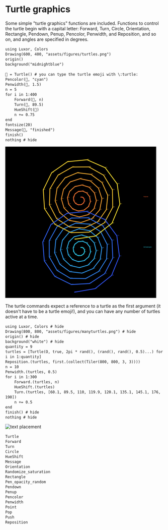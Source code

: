 # Turtle graphics

Some simple "turtle graphics" functions are included. Functions to control the turtle begin with a capital letter: Forward, Turn, Circle, Orientation, Rectangle, Pendown, Penup, Pencolor, Penwidth, and Reposition, and so on, and angles are specified in degrees.

```@example
using Luxor, Colors
Drawing(600, 400, "assets/figures/turtles.png")  
origin()  
background("midnightblue")  

🐢 = Turtle() # you can type the turtle emoji with \:turtle:
Pencolor(🐢, "cyan")
Penwidth(🐢, 1.5)
n = 5
for i in 1:400
    Forward(🐢, n)
    Turn(🐢, 89.5)
    HueShift(🐢)
    n += 0.75
end
fontsize(20)
Message(🐢, "finished")
finish()  
nothing # hide
```

![text placement](assets/figures/turtles.png)

The turtle commands expect a reference to a turtle as the first argument (it doesn't have to be a turtle emoji!), and you can have any number of turtles active at a time.

```@example
using Luxor, Colors # hide
Drawing(800, 800, "assets/figures/manyturtles.png") # hide
origin() # hide
background("white") # hide
quantity = 9
turtles = [Turtle(O, true, 2pi * rand(), (rand(), rand(), 0.5)...) for i in 1:quantity]
Reposition.(turtles, first.(collect(Tiler(800, 800, 3, 3))))
n = 10
Penwidth.(turtles, 0.5)
for i in 1:300
    Forward.(turtles, n)
    HueShift.(turtles)
    Turn.(turtles, [60.1, 89.5, 110, 119.9, 120.1, 135.1, 145.1, 176, 190])
    n += 0.5
end
finish() # hide  
nothing # hide
```

![text placement](assets/figures/manyturtles.png)

```@docs
Turtle
Forward
Turn
Circle
HueShift
Message
Orientation
Randomize_saturation
Rectangle
Pen_opacity_random
Pendown
Penup
Pencolor
Penwidth
Point
Pop
Push
Reposition
```
